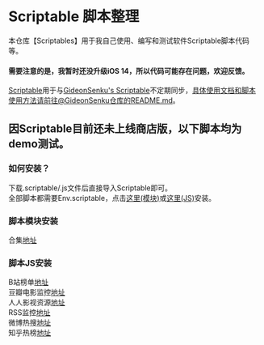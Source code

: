 # Scriptable 脚本整理
本仓库【Scriptables】用于我自己使用、编写和测试软件Scriptable脚本代码等。  
#### 需要注意的是，我暂时还没升级iOS 14，所以代码可能存在问题，欢迎反馈。
[Scriptable](https://github.com/evilbutcher/Scriptable)用于与[GideonSenku's Scriptable](https://github.com/GideonSenku/Scriptable)不定期同步，具体使用文档和脚本使用方法请前往@GideonSenku仓库的README.md。  
## 因Scriptable目前还未上线商店版，以下脚本均为demo测试。 
### 如何安装？
下载.scriptable/.js文件后直接导入Scriptable即可。  
全部脚本都需要Env.scriptable，点击[这里(模块)](https://github.com/evilbutcher/Scriptables/blob/master/Env.scriptable)或[这里(JS)](https://github.com/evilbutcher/Scriptables/blob/master/Env.js)安装。  
### 脚本模块安装
合集[地址](https://github.com/evilbutcher/Scriptables/blob/master/ScriptableModule)  
### 脚本JS安装
B站榜单[地址](https://github.com/evilbutcher/Scriptables/blob/master/BilibiliMonitor.js)  
豆瓣电影监控[地址](https://github.com/evilbutcher/Scriptables/blob/master/DoubanMonitor.js)  
人人影视资源[地址](https://github.com/evilbutcher/Scriptables/blob/master/RRShareMonitor.js)  
RSS监控[地址](https://github.com/evilbutcher/Scriptables/blob/master/RSSMonitor.js)  
微博热搜[地址](https://github.com/evilbutcher/Scriptables/blob/master/WeiboMonitor.js)  
知乎热榜[地址](https://github.com/evilbutcher/Scriptables/blob/master/ZhihuMonitor.js)  
